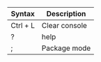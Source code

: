 | Syntax        | Description |
| -----------   | ----------- |
| Ctrl + L      | Clear console       |
| ?     | help        |
|;      | Package mode |